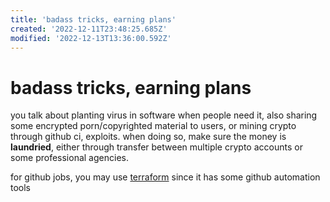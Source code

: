 ```yaml
---
title: 'badass tricks, earning plans'
created: '2022-12-11T23:48:25.685Z'
modified: '2022-12-13T13:36:00.592Z'
---
```


# badass tricks, earning plans

you talk about planting virus in software when people need it, also sharing some encrypted porn/copyrighted material to users, or mining crypto through github ci, exploits. when doing so, make sure the money is **laundried**, either through transfer between multiple crypto accounts or some professional agencies.

for github jobs, you may use [terraform](https://registry.terraform.io/search/modules?q=github) since it has some github automation tools
